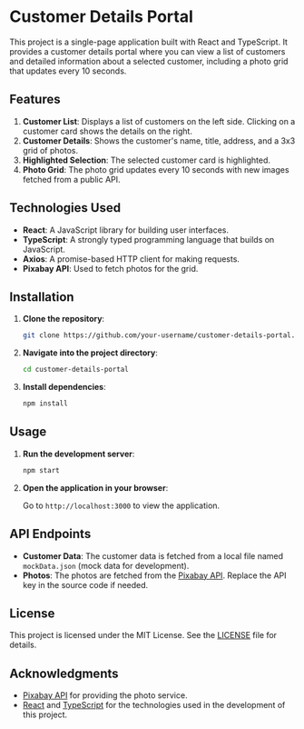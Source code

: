 # Customer Details Portal

This project is a single-page application built with React and TypeScript. It provides a customer details portal where you can view a list of customers and detailed information about a selected customer, including a photo grid that updates every 10 seconds.

## Features

1. **Customer List**: Displays a list of customers on the left side. Clicking on a customer card shows the details on the right.
2. **Customer Details**: Shows the customer's name, title, address, and a 3x3 grid of photos.
3. **Highlighted Selection**: The selected customer card is highlighted.
4. **Photo Grid**: The photo grid updates every 10 seconds with new images fetched from a public API.

## Technologies Used

- **React**: A JavaScript library for building user interfaces.
- **TypeScript**: A strongly typed programming language that builds on JavaScript.
- **Axios**: A promise-based HTTP client for making requests.
- **Pixabay API**: Used to fetch photos for the grid.

## Installation

1. **Clone the repository**:

    ```bash
    git clone https://github.com/your-username/customer-details-portal.git
    ```

2. **Navigate into the project directory**:

    ```bash
    cd customer-details-portal
    ```

3. **Install dependencies**:

    ```bash
    npm install
    ```

## Usage

1. **Run the development server**:

    ```bash
    npm start
    ```

2. **Open the application in your browser**:

    Go to `http://localhost:3000` to view the application.

## API Endpoints

- **Customer Data**: The customer data is fetched from a local file named `mockData.json` (mock data for development).
- **Photos**: The photos are fetched from the [Pixabay API](https://pixabay.com/api/). Replace the API key in the source code if needed.

## License

This project is licensed under the MIT License. See the [LICENSE](LICENSE) file for details.

## Acknowledgments

- [Pixabay API](https://pixabay.com/api/) for providing the photo service.
- [React](https://reactjs.org/) and [TypeScript](https://www.typescriptlang.org/) for the technologies used in the development of this project.
